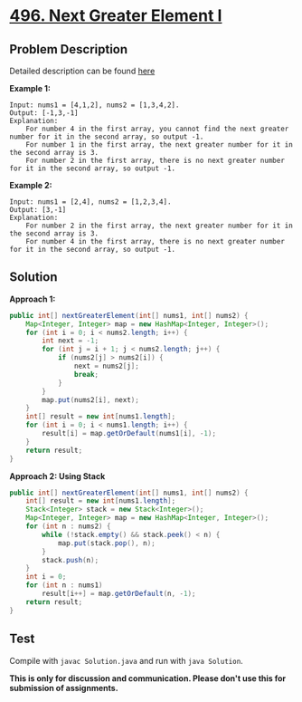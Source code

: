 # [496. Next Greater Element I][title]

## Problem Description

Detailed description can be found [here][title]

**Example 1:**

```
Input: nums1 = [4,1,2], nums2 = [1,3,4,2].
Output: [-1,3,-1]
Explanation:
    For number 4 in the first array, you cannot find the next greater number for it in the second array, so output -1.
    For number 1 in the first array, the next greater number for it in the second array is 3.
    For number 2 in the first array, there is no next greater number for it in the second array, so output -1.
```

**Example 2:**

```
Input: nums1 = [2,4], nums2 = [1,2,3,4].
Output: [3,-1]
Explanation:
    For number 2 in the first array, the next greater number for it in the second array is 3.
    For number 4 in the first array, there is no next greater number for it in the second array, so output -1.
```

## Solution

**Approach 1:**

```java
public int[] nextGreaterElement(int[] nums1, int[] nums2) {
    Map<Integer, Integer> map = new HashMap<Integer, Integer>();
    for (int i = 0; i < nums2.length; i++) {
        int next = -1;
        for (int j = i + 1; j < nums2.length; j++) {
            if (nums2[j] > nums2[i]) {
                next = nums2[j];
                break;
            }
        }
        map.put(nums2[i], next);
    }
    int[] result = new int[nums1.length];
    for (int i = 0; i < nums1.length; i++) {
        result[i] = map.getOrDefault(nums1[i], -1);
    }
    return result;
}
```

**Approach 2: Using Stack**

```java
public int[] nextGreaterElement(int[] nums1, int[] nums2) {
    int[] result = new int[nums1.length];
    Stack<Integer> stack = new Stack<Integer>();
    Map<Integer, Integer> map = new HashMap<Integer, Integer>();
    for (int n : nums2) {
        while (!stack.empty() && stack.peek() < n) {
            map.put(stack.pop(), n);
        }
        stack.push(n);
    }
    int i = 0;
    for (int n : nums1)
        result[i++] = map.getOrDefault(n, -1);
    return result;
}
```

## Test

Compile with `javac Solution.java` and run with `java Solution`.


**This is only for discussion and communication. Please don't use this for submission of assignments.**

[title]: https://leetcode.com/problems/next-greater-element-i/